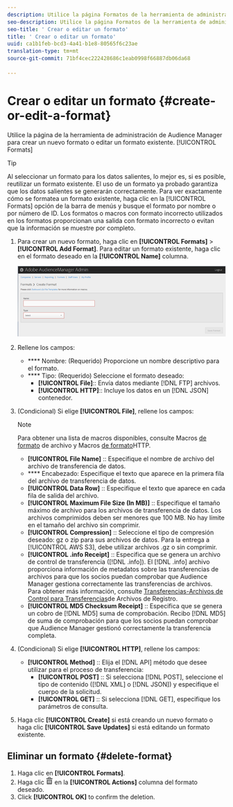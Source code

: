 ```yaml
---
description: Utilice la página Formatos de la herramienta de administración de Audience Manager para crear un nuevo formato o editar uno existente.
seo-description: Utilice la página Formatos de la herramienta de administración de Audience Manager para crear un nuevo formato o editar uno existente.
seo-title: ' Crear o editar un formato'
title: ' Crear o editar un formato'
uuid: ca1b1feb-bcd3-4a41-b1e8-80565f6c23ae
translation-type: tm+mt
source-git-commit: 71bf4cec222428686c1eab0998f66887db06da68

---
```



# Crear o editar un formato {#create-or-edit-a-format}

Utilice la página de la herramienta de administración de Audience Manager para crear un nuevo formato o editar un formato existente. [!UICONTROL Formats]

<!-- t_create_format.xml -->

>[!TIP]
>
>Al seleccionar un formato para los datos salientes, lo mejor es, si es posible, reutilizar un formato existente. El uso de un formato ya probado garantiza que los datos salientes se generarán correctamente. Para ver exactamente cómo se formatea un formato existente, haga clic en la [!UICONTROL Formats] opción de la barra de menús y busque el formato por nombre o por número de ID. Los formatos o macros con formato incorrecto utilizados en los formatos proporcionan una salida con formato incorrecto o evitan que la información se muestre por completo.

1. Para crear un nuevo formato, haga clic en **[!UICONTROL Formats]** &gt; **[!UICONTROL Add Format]**. Para editar un formato existente, haga clic en el formato deseado en la **[!UICONTROL Name]** columna.

   ![](assets/create_format.png)

1. Rellene los campos:
   * **** Nombre: (Requerido) Proporcione un nombre descriptivo para el formato.
   * **** Tipo: (Requerido) Seleccione el formato deseado:
      * **[!UICONTROL File]**:: Envía datos mediante [!DNL FTP] archivos.
      * **[!UICONTROL HTTP]**:: Incluye los datos en un [!DNL JSON] contenedor.

1. (Condicional) Si elige **[!UICONTROL File]**, rellene los campos:

   >[!NOTE]
   >
   >Para obtener una lista de macros disponibles, consulte Macros [de formato](../formats/file-formats.md#concept_A867101505074418A58DE325949E5089) de archivo y Macros [de formato](../formats/web-formats.md#reference_C392124A5F3F42E49F8AADDBA601ADFE)HTTP.

   * **[!UICONTROL File Name]** :: Especifique el nombre de archivo del archivo de transferencia de datos.
   * **** Encabezado: Especifique el texto que aparece en la primera fila del archivo de transferencia de datos.
   * **[!UICONTROL Data Row]** :: Especifique el texto que aparece en cada fila de salida del archivo.
   * **[!UICONTROL Maximum File Size (In MB)]** :: Especifique el tamaño máximo de archivo para los archivos de transferencia de datos. Los archivos comprimidos deben ser menores que 100 MB. No hay límite en el tamaño del archivo sin comprimir.
   * **[!UICONTROL Compression]** :: Seleccione el tipo de compresión deseado: gz o zip para sus archivos de datos. Para la entrega a [!UICONTROL AWS S3], debe utilizar archivos .gz o sin comprimir.
   * **[!UICONTROL .info Receipt]** :: Especifica que se genera un archivo de control de transferencia ([!DNL .info]). El [!DNL .info] archivo proporciona información de metadatos sobre las transferencias de archivos para que los socios puedan comprobar que Audience Manager gestiona correctamente las transferencias de archivos. Para obtener más información, consulte [Transferencias-Archivos de Control para Transferencias](https://marketing.adobe.com/resources/help/en_US/aam/c_s2s_add_transfer_control_files.html)de Archivos de Registro.
   * **[!UICONTROL MD5 Checksum Receipt]** :: Especifica que se genera un cobro de [!DNL MD5] suma de comprobación. Recibo [!DNL MD5] de suma de comprobación para que los socios puedan comprobar que Audience Manager gestionó correctamente la transferencia completa.

1. (Condicional) Si elige **[!UICONTROL HTTP]**, rellene los campos:

   * **[!UICONTROL Method]** :: Elija el [!DNL API] método que desee utilizar para el proceso de transferencia:
      * **[!UICONTROL POST]** :: Si selecciona [!DNL POST], seleccione el tipo de contenido ([!DNL XML] o [!DNL JSON]) y especifique el cuerpo de la solicitud.
      * **[!UICONTROL GET]** :: Si selecciona [!DNL GET], especifique los parámetros de consulta.

1. Haga clic **[!UICONTROL Create]** si está creando un nuevo formato o haga clic **[!UICONTROL Save Updates]** si está editando un formato existente.

## Eliminar un formato {#delete-format}

1. Haga clic en **[!UICONTROL Formats]**.
2. Haga clic ![](assets/icon_delete.png) en la **[!UICONTROL Actions]** columna del formato deseado.
3. Click **[!UICONTROL OK]** to confirm the deletion.
